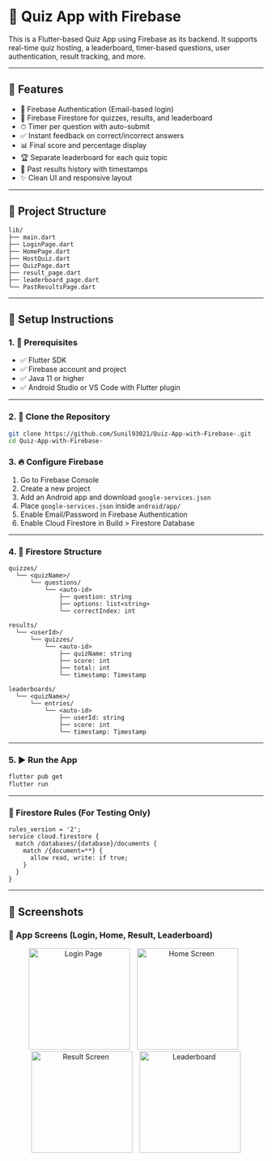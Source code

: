 # 📱 Quiz App with Firebase

This is a Flutter-based Quiz App using Firebase as its backend. It supports real-time quiz hosting, a leaderboard, timer-based questions, user authentication, result tracking, and more.

---

## 🚀 Features

* 🔐 Firebase Authentication (Email-based login)
* 📆 Firebase Firestore for quizzes, results, and leaderboard
* ⏱ Timer per question with auto-submit
* ✅ Instant feedback on correct/incorrect answers
* 📊 Final score and percentage display
* 🏆 Separate leaderboard for each quiz topic
* 📜 Past results history with timestamps
* ✨ Clean UI and responsive layout

---

## 📁 Project Structure

```
lib/
├── main.dart
├── LoginPage.dart
├── HomePage.dart
├── HostQuiz.dart
├── QuizPage.dart
├── result_page.dart
├── leaderboard_page.dart
└── PastResultsPage.dart
```

---

## 💪 Setup Instructions

### 1. 🔧 Prerequisites

* ✅ Flutter SDK
* ✅ Firebase account and project
* ✅ Java 11 or higher
* ✅ Android Studio or VS Code with Flutter plugin

---

### 2. 🧩 Clone the Repository

```bash
git clone https://github.com/Sunil93021/Quiz-App-with-Firebase-.git
cd Quiz-App-with-Firebase-
```

### 3. 🔥 Configure Firebase

1. Go to Firebase Console
2. Create a new project
3. Add an Android app and download `google-services.json`
4. Place `google-services.json` inside `android/app/`
5. Enable Email/Password in Firebase Authentication
6. Enable Cloud Firestore in Build > Firestore Database

---

### 4. 🧱 Firestore Structure

```
quizzes/
  └── <quizName>/
      └── questions/
          └── <auto-id>
              ├── question: string
              ├── options: list<string>
              └── correctIndex: int

results/
  └── <userId>/
      └── quizzes/
          └── <auto-id>
              ├── quizName: string
              ├── score: int
              ├── total: int
              └── timestamp: Timestamp

leaderboards/
  └── <quizName>/
      └── entries/
          └── <auto-id>
              ├── userId: string
              ├── score: int
              └── timestamp: Timestamp
```

---

### 5. ▶️ Run the App

```bash
flutter pub get
flutter run
```

---

### 🔐 Firestore Rules (For Testing Only)

```
rules_version = '2';
service cloud.firestore {
  match /databases/{database}/documents {
    match /{document=**} {
      allow read, write: if true;
    }
  }
}
```

---
## 📸 Screenshots

### 🧩 App Screens (Login, Home, Result, Leaderboard)
<p align="center">
  <img src="https://github.com/user-attachments/assets/edfbe0ef-344d-4536-a446-91bab4676eaf" width="200" alt="Login Page" style="margin-right: 10px;"/>
  <img src="https://github.com/user-attachments/assets/e1e528d6-fb50-449c-a70e-6ccfc2db6204" width="200" alt="Home Screen" style="margin-right: 10px;"/>
  <img src="https://github.com/user-attachments/assets/00b1e2af-af47-4583-bd65-1589632c3000" width="200" alt="Result Screen" style="margin-right: 10px;"/>
  <img src="https://github.com/user-attachments/assets/c0d60594-87da-4216-ae38-e1c33845c26c" width="200" alt="Leaderboard"/>
</p>
